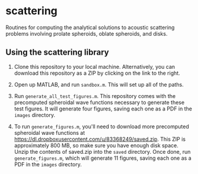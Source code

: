 scattering
==========

Routines for computing the analytical solutions to acoustic scattering problems involving prolate spheroids, oblate spheroids, and disks.

## Using the scattering library ##

1. Clone this repository to your local machine.
Alternatively, you can download this repository as a ZIP by clicking on the link to the right.

2. Open up MATLAB, and run `sandbox.m`.
This will set up all of the paths.

3. Run `generate_all_test_figures.m`.
This repository comes with the precomputed spheroidal wave functions necessary to generate these test figures.
It will generate four figures, saving each one as a PDF in the `images` directory.

4. To run `generate_figures.m`, you'll need to download more precomputed spheroidal wave functions at https://dl.dropboxusercontent.com/u/83368249/saved.zip.
This ZIP is approximately 800 MB, so make sure you have enough disk space.
Unzip the contents of saved.zip into the `saved` directory.
Once done, run `generate_figures.m`, which will generate 11 figures, saving each one as a PDF in the `images` directory.
